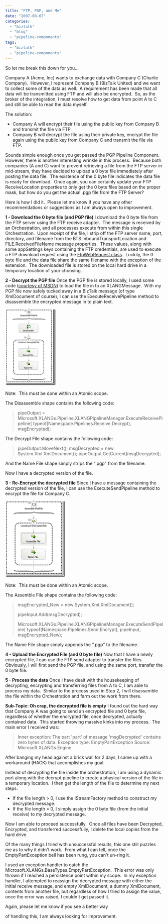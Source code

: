 ```yaml
---
title: "FTP, PGP, and Me"
date: "2007-08-07"
categories: 
  - "biztalk"
  - "blog"
  - "pipeline-components"
tags: 
  - "biztalk"
  - "pipeline-components"
---
```


So let me break this down for you...

Company A (Acme, Inc) wants to exchange data with Company C (Charlie Company).  However, I represent Company B (BizTalk United) and we want to collect some of the data as well.  A requirement has been made that all data will be transmitted using FTP and will also be encrypted.  So, as the broker of the integration, I must resolve how to get data from point A to C and still be able to read the data myself.

The solution:

- Company A will encrypt their file using the public key from Company B and transmit the file via FTP.
- Company B will decrypt the file using their private key, encrypt the file again using the public key from Company C and transmit the file via FTP.

Sounds simple enough once you get passed the PGP Pipeline Component.  However, there is another interesting wrinkle in this process.  Because both companies (A and C) want to prevent retrieving a file from the FTP server in mid-stream, they have decided to upload a 0 byte file immediately after posting the data file.  The existence of the 0 byte file indicates the data file is ready for download.  Once again, you can certainly update your FTP ReceiveLocation properties to only get the 0 byte files based on the proper mask, but how do you get the actual .pgp file from the FTP Server?

Here is how I did it.  Please let me know if you have any other recommendations or suggestions as I am always open to improvement.

**1 - Download the 0 byte file (and PGP file)** I download the 0 byte file from the FTP server using the FTP receive adapter.  The message is received by an Orchestration, and all processes execute from within this single Orchestration.  Upon receipt of the file, I strip off the FTP server name, port, directory, and filename from the BTS.InboundTransportLocation and FILE.ReceivedFileName message properties.  These values, along with some appSettings keys containing the FTP credentials, are used to execute a FTP download request using the [FtpWebRequest class](https://msdn2.microsoft.com/en-us/library/system.net.ftpwebrequest(VS.80).aspx).  Luckily, the 0 byte file and the data file share the same filename with the exception of the extension.  The downloaded file is stored on the local hard drive in a temporary location of your choosing.

**2 - Decrypt the PGP file** Once the PGP file is stored locally, I used some code ([courtesy of MSDN](https://msdn2.microsoft.com/en-us/library/aa995576.aspx)) to load the file in to an XLANGMessage.  With my PGP file now safely tucked away in a BizTalk message (of type XmlDocument of course), I can use the ExecuteReceivePipeline method to disassemble the encrypted message in to plain text.

[![clip_image0012_thumb](images/clip_image0012_thumb.png "clip_image0012_thumb")](/wp-content/uploads/2009/07/clip_image00122.png)

Note:  This must be done within an Atomic scope.

The Disassemble shape contains the following code:

> pipeOutput = Microsoft.XLANGs.Pipeline.XLANGPipelineManager.ExecuteReceivePipeline( typeof(Namespace.Pipelines.Receive.Decrypt), msgEncrypted);

The Decrypt File shape contains the following code:

> pipeOutput.MoveNext(); msgDecrypted = new System.Xml.XmlDocument(); pipeOutput.GetCurrent(msgDecrypted);

And the Name File shape simply strips the ".pgp" from the filename.

Now I have a decrypted version of the file.

**3 - Re-Encrypt the decrypted file** Since I have a message containing the decrypted version of the file, I can use the ExecuteSendPipeline method to encrypt the file for Company C.

[![clip_image0013_thumb[4]](images/clip_image0013_thumb4.png "clip_image0013_thumb[4]")](/wp-content/uploads/2009/07/clip_image00132.png)

Note:  This must be done within an Atomic scope.

The Assemble File shape contains the following code:

> msgEncrypted\_New = new System.Xml.XmlDocument();
> 
> pipeInput.Add(msgDecrypted);
> 
> Microsoft.XLANGs.Pipeline.XLANGPipelineManager.ExecuteSendPipeline( typeof(Namespace.Pipelines.Send.Encrypt), pipeInput, msgEncrypted\_New);

The Name File shape simply appends the ".pgp" to the filename.

**4 - Upload the Encrypted File (and 0 byte file)** Now that I have a newly encrypted file, I can use the FTP send adapter to transfer the files.  Obviously, I will first send the PGP file, and using the same port, transfer the 0 byte file.

**5 - Process the data** Once I have dealt with the housekeeping of decrypting, encrypting and transferring files from A to C, I am able to process my data.  Similar to the process used in Step 2, I will disassemble the file within the Orchestration and farm out the work from there.

**Sub-Topic: Oh crap, the decrypted file is empty** I found out the hard way that Company A was going to send an encrypted file and 0 byte file, regardless of whether the encrypted file, once decrypted, actually contained data.  This started throwing massive kinks into my process.  The main error I received was:

> Inner exception: The part 'part' of message 'msgDecrypted' contains zero bytes of data. Exception type: EmptyPartException Source: Microsoft.XLANGs.Engine

After banging my head against a brick wall for 2 days, I came up with a workaround (HACK) that accomplishes my goal.

Instead of decrypting the file inside the orchestration, I am using a dynamic port along with the decrypt pipeline to create a physical version of the file in a temporary location.  I then get the length of the file to determine my next steps.

- If the file length > 0, I use the IStreamFactory method to construct my decrypted message.
- If the file length = 0, I simply assign the 0 byte file (from the initial receive) to my decrypted message.

Now I am able to proceed successfully.  Once all files have been Decrypted, Encrypted, and transferred successfully, I delete the local copies from the hard drive.

Of the many things I tried with unsuccessful results, this one still puzzles me as to why it didn't work.  From what I can tell, once the EmptyPartException bell has been rung, you can't un-ring it.

I used an exception handler to catch the Microsoft.XLANGs.BaseTypes.EmptyPartException.  This error was only thrown if I reached a persistence point within my scope.  In my exception handler, I attempted to reassign the decrypted message with either the initial receive message, and empty XmlDocument, a dummy XmlDocument, contents from another file, but regardless of how I tried to assign the value, once the error was raised, I couldn't get passed it.

Again, please let me know if you see a better way

of handling this, I am always looking for improvement.
